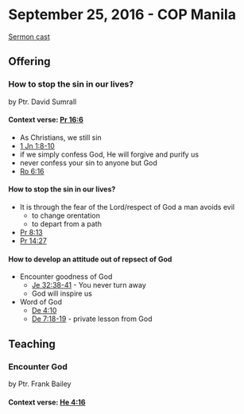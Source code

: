 # September 25, 2016 - COP Manila

[Sermon cast](http://livestream.com/cathedralofpraise/cathedralofpraiseph/videos/136820132)

## Offering

### How to stop the sin in our lives?
by Ptr. David Sumrall

#### Context verse: [Pr 16:6](http://www.biblestudytools.com/proverbs/16-6.html)

- As Christians, we still sin
- [1 Jn 1:8-10](http://www.biblestudytools.com/1-john/passage/?q=1-john+1:8-10)
- if we simply confess God, He will forgive and purify us
- never confess your sin to anyone but God
- [Ro 6:16](http://www.biblestudytools.com/romans/6-16.html)

#### How to stop the sin in our lives?
- It is through the fear of the Lord/respect of God a man avoids evil
  - to change orentation
  - to depart from a path
- [Pr 8:13](http://www.biblestudytools.com/proverbs/8-13.html)
- [Pr 14:27](http://www.biblestudytools.com/proverbs/14-27.html)

#### How to develop an attitude out of repsect of God
- Encounter goodness of God
  - [Je 32:38-41](http://www.biblestudytools.com/jeremiah/passage/?q=jeremiah+32:38-41) - You never turn away
  - God will inspire us
- Word of God
  - [De 4:10](http://www.biblestudytools.com/deuteronomy/4-10.html)
  - [De 7:18-19](http://www.biblestudytools.com/deuteronomy/passage/?q=deuteronomy+7:18-19) - private lesson from God

## Teaching

### Encounter God
by Ptr. Frank Bailey

#### Context verse: [He 4:16](http://www.biblestudytools.com/hebrews/4-16.html)


